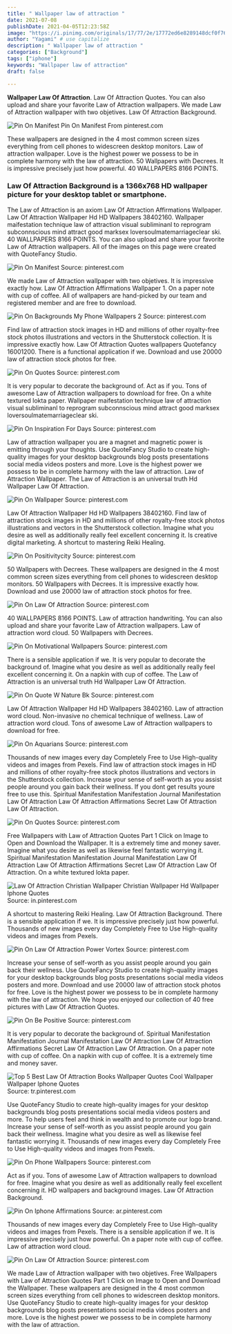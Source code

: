 ```yaml
---
title: " Wallpaper law of attraction "
date: 2021-07-08
publishDate: 2021-04-05T12:23:58Z
image: "https://i.pinimg.com/originals/17/77/2e/17772ed6e8289148dcf0f764fac4a76d.jpg"
author: "Yagami" # use capitalize
description: " Wallpaper law of attraction "
categories: ["Background"]
tags: ["iphone"]
keywords: "Wallpaper law of attraction"
draft: false

---
```



**Wallpaper Law Of Attraction**. Law Of Attraction Quotes. You can also upload and share your favorite Law of Attraction wallpapers. We made Law of Attraction wallpaper with two objetives. Law Of Attraction Background.

![Pin On Manifest](https://i.pinimg.com/736x/2a/e1/17/2ae117406f05b5b265988394a7c7bc6f.jpg "Pin On Manifest")
Pin On Manifest From pinterest.com


These wallpapers are designed in the 4 most common screen sizes everything from cell phones to widescreen desktop monitors. Law of attraction wallpaper. Love is the highest power we possess to be in complete harmony with the law of attraction. 50 Wallpapers with Decrees. It is impressive precisely just how powerful. 40 WALLPAPERS 8166 POINTS.

### Law Of Attraction Background is a 1366x768 HD wallpaper picture for your desktop tablet or smartphone.

The Law of Attraction is an axiom Law Of Attraction Affirmations Wallpaper. Law Of Attraction Wallpaper Hd HD Wallpapers 38402160. Wallpaper maifestation technique law of attraction visual subliminanl to reprogram subconnscious mind attract good marksex loversoulmatemarriageclear ski. 40 WALLPAPERS 8166 POINTS. You can also upload and share your favorite Law of Attraction wallpapers. All of the images on this page were created with QuoteFancy Studio.


![Pin On Manifest](https://i.pinimg.com/736x/2a/e1/17/2ae117406f05b5b265988394a7c7bc6f.jpg "Pin On Manifest")
Source: pinterest.com

We made Law of Attraction wallpaper with two objetives. It is impressive exactly how. Law Of Attraction Affirmations Wallpaper 1. On a paper note with cup of coffee. All of wallpapers are hand-picked by our team and registered member and are free to download.

![Pin On Backgrounds My Phone Wallpapers 2](https://i.pinimg.com/736x/8e/6e/d0/8e6ed027f09d25f8b55447427e6bc078.jpg "Pin On Backgrounds My Phone Wallpapers 2")
Source: pinterest.com

Find law of attraction stock images in HD and millions of other royalty-free stock photos illustrations and vectors in the Shutterstock collection. It is impressive exactly how. Law Of Attraction Quotes wallpapers Quotefancy 16001200. There is a functional application if we. Download and use 20000 law of attraction stock photos for free.

![Pin On Quotes](https://i.pinimg.com/originals/c0/d4/f1/c0d4f1618adba700ad93af22cb8bd936.jpg "Pin On Quotes")
Source: pinterest.com

It is very popular to decorate the background of. Act as if you. Tons of awesome Law of Attraction wallpapers to download for free. On a white textured lokta paper. Wallpaper maifestation technique law of attraction visual subliminanl to reprogram subconnscious mind attract good marksex loversoulmatemarriageclear ski.

![Pin On Inspiration For Days](https://i.pinimg.com/originals/cb/a8/3f/cba83f32be5a958846ade69d94ab2afd.jpg "Pin On Inspiration For Days")
Source: pinterest.com

Law of attraction wallpaper you are a magnet and magnetic power is emitting through your thoughts. Use QuoteFancy Studio to create high-quality images for your desktop backgrounds blog posts presentations social media videos posters and more. Love is the highest power we possess to be in complete harmony with the law of attraction. Law of Attraction Wallpaper. The Law of Attraction is an universal truth Hd Wallpaper Law Of Attraction.

![Pin On Wallpaper](https://i.pinimg.com/originals/96/2a/f1/962af18e00e3ecbe3f711c975c533058.jpg "Pin On Wallpaper")
Source: pinterest.com

Law Of Attraction Wallpaper Hd HD Wallpapers 38402160. Find law of attraction stock images in HD and millions of other royalty-free stock photos illustrations and vectors in the Shutterstock collection. Imagine what you desire as well as additionally really feel excellent concerning it. Is creative digital marketing. A shortcut to mastering Reiki Healing.

![Pin On Positivitycity](https://i.pinimg.com/originals/dd/c9/e3/ddc9e39ef2d54650a0858996393ffb6d.jpg "Pin On Positivitycity")
Source: pinterest.com

50 Wallpapers with Decrees. These wallpapers are designed in the 4 most common screen sizes everything from cell phones to widescreen desktop monitors. 50 Wallpapers with Decrees. It is impressive exactly how. Download and use 20000 law of attraction stock photos for free.

![Pin On Law Of Attraction](https://i.pinimg.com/originals/e3/5c/a9/e35ca96548c06c1ef21bdf021e45ca61.jpg "Pin On Law Of Attraction")
Source: pinterest.com

40 WALLPAPERS 8166 POINTS. Law of attraction handwriting. You can also upload and share your favorite Law of Attraction wallpapers. Law of attraction word cloud. 50 Wallpapers with Decrees.

![Pin On Motivational Wallpapers](https://i.pinimg.com/originals/db/71/e1/db71e137eb9ef0e272e1286e6d70bf85.png "Pin On Motivational Wallpapers")
Source: pinterest.com

There is a sensible application if we. It is very popular to decorate the background of. Imagine what you desire as well as additionally really feel excellent concerning it. On a napkin with cup of coffee. The Law of Attraction is an universal truth Hd Wallpaper Law Of Attraction.

![Pin On Quote W Nature Bk](https://i.pinimg.com/originals/2f/dd/8b/2fdd8bd77d0e101a970b035abbb8588b.jpg "Pin On Quote W Nature Bk")
Source: pinterest.com

Law Of Attraction Wallpaper Hd HD Wallpapers 38402160. Law of attraction word cloud. Non-invasive no chemical technique of wellness. Law of attraction word cloud. Tons of awesome Law of Attraction wallpapers to download for free.

![Pin On Aquarians](https://i.pinimg.com/originals/9a/62/53/9a6253987b55363f23f2842fef1f0090.png "Pin On Aquarians")
Source: pinterest.com

Thousands of new images every day Completely Free to Use High-quality videos and images from Pexels. Find law of attraction stock images in HD and millions of other royalty-free stock photos illustrations and vectors in the Shutterstock collection. Increase your sense of self-worth as you assist people around you gain back their wellness. If you dont get results youre free to use this. Spiritual Manifestation Manifestation Journal Manifestation Law Of Attraction Law Of Attraction Affirmations Secret Law Of Attraction Law Of Attraction.

![Pin On Quotes](https://i.pinimg.com/originals/90/12/47/901247981380cc53b45e90513ca1f7c8.png "Pin On Quotes")
Source: pinterest.com

Free Wallpapers with Law of Attraction Quotes Part 1 Click on Image to Open and Download the Wallpaper. It is a extremely time and money saver. Imagine what you desire as well as likewise feel fantastic worrying it. Spiritual Manifestation Manifestation Journal Manifestation Law Of Attraction Law Of Attraction Affirmations Secret Law Of Attraction Law Of Attraction. On a white textured lokta paper.

![Law Of Attraction Christian Wallpaper Christian Wallpaper Hd Wallpaper Iphone Quotes](https://i.pinimg.com/originals/68/bc/6d/68bc6d4714b82cae70a0a32bd3d3c0bc.jpg "Law Of Attraction Christian Wallpaper Christian Wallpaper Hd Wallpaper Iphone Quotes")
Source: in.pinterest.com

A shortcut to mastering Reiki Healing. Law Of Attraction Background. There is a sensible application if we. It is impressive precisely just how powerful. Thousands of new images every day Completely Free to Use High-quality videos and images from Pexels.

![Pin On Law Of Attraction Power Vortex](https://i.pinimg.com/736x/0d/6f/03/0d6f037f0b37af96db52ba55e803bbd0.jpg "Pin On Law Of Attraction Power Vortex")
Source: pinterest.com

Increase your sense of self-worth as you assist people around you gain back their wellness. Use QuoteFancy Studio to create high-quality images for your desktop backgrounds blog posts presentations social media videos posters and more. Download and use 20000 law of attraction stock photos for free. Love is the highest power we possess to be in complete harmony with the law of attraction. We hope you enjoyed our collection of 40 free pictures with Law Of Attraction Quotes.

![Pin On Be Positive](https://i.pinimg.com/originals/d3/ec/9c/d3ec9cd1d25b67faa9b874e54265f256.jpg "Pin On Be Positive")
Source: pinterest.com

It is very popular to decorate the background of. Spiritual Manifestation Manifestation Journal Manifestation Law Of Attraction Law Of Attraction Affirmations Secret Law Of Attraction Law Of Attraction. On a paper note with cup of coffee. On a napkin with cup of coffee. It is a extremely time and money saver.

![Top 5 Best Law Of Attraction Books Wallpaper Quotes Cool Wallpaper Wallpaper Iphone Quotes](https://i.pinimg.com/originals/db/e2/b0/dbe2b07bab57f2fc9ac6c8e1ddf34df1.jpg "Top 5 Best Law Of Attraction Books Wallpaper Quotes Cool Wallpaper Wallpaper Iphone Quotes")
Source: tr.pinterest.com

Use QuoteFancy Studio to create high-quality images for your desktop backgrounds blog posts presentations social media videos posters and more. To help users feel and think in wealth and to promote our logo brand. Increase your sense of self-worth as you assist people around you gain back their wellness. Imagine what you desire as well as likewise feel fantastic worrying it. Thousands of new images every day Completely Free to Use High-quality videos and images from Pexels.

![Pin On Phone Wallpapers](https://i.pinimg.com/564x/95/7e/3e/957e3e426142b229c85bffeded1873a8.jpg "Pin On Phone Wallpapers")
Source: pinterest.com

Act as if you. Tons of awesome Law of Attraction wallpapers to download for free. Imagine what you desire as well as additionally really feel excellent concerning it. HD wallpapers and background images. Law Of Attraction Background.

![Pin On Iphone Affirmations](https://i.pinimg.com/originals/3b/06/55/3b0655bdd2b0f91336fc86f7f7187cea.png "Pin On Iphone Affirmations")
Source: ar.pinterest.com

Thousands of new images every day Completely Free to Use High-quality videos and images from Pexels. There is a sensible application if we. It is impressive precisely just how powerful. On a paper note with cup of coffee. Law of attraction word cloud.

![Pin On Law Of Attraction](https://i.pinimg.com/originals/17/77/2e/17772ed6e8289148dcf0f764fac4a76d.jpg "Pin On Law Of Attraction")
Source: pinterest.com

We made Law of Attraction wallpaper with two objetives. Free Wallpapers with Law of Attraction Quotes Part 1 Click on Image to Open and Download the Wallpaper. These wallpapers are designed in the 4 most common screen sizes everything from cell phones to widescreen desktop monitors. Use QuoteFancy Studio to create high-quality images for your desktop backgrounds blog posts presentations social media videos posters and more. Love is the highest power we possess to be in complete harmony with the law of attraction.

